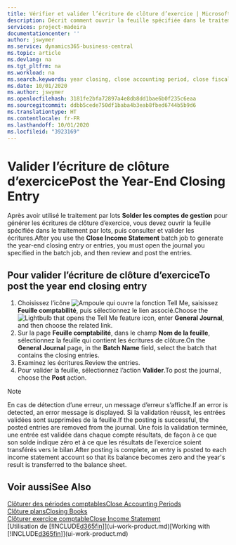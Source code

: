 ```yaml
---
title: Vérifier et valider l’écriture de clôture d’exercice | Microsoft Docs
description: Décrit comment ouvrir la feuille spécifiée dans le traitement par lots Clôturer exercice comptable, puis examiner et valider l’écriture de clôture de fin d’exercice.
services: project-madeira
documentationcenter: ''
author: jswymer
ms.service: dynamics365-business-central
ms.topic: article
ms.devlang: na
ms.tgt_pltfrm: na
ms.workload: na
ms.search.keywords: year closing, close accounting period, close fiscal year, bank account detailed trial balance
ms.date: 10/01/2020
ms.author: jswymer
ms.openlocfilehash: 3181fe2bfa72897a4e8db8dd1bae6b0f235c6eaa
ms.sourcegitcommit: ddbb5cede750df1baba4b3eab8fbed6744b5b9d6
ms.translationtype: HT
ms.contentlocale: fr-FR
ms.lasthandoff: 10/01/2020
ms.locfileid: "3923169"
---
```

# <a name="post-the-year-end-closing-entry"></a><span data-ttu-id="b7f4e-103">Valider l’écriture de clôture d’exercice</span><span class="sxs-lookup"><span data-stu-id="b7f4e-103">Post the Year-End Closing Entry</span></span>
<span data-ttu-id="b7f4e-104">Après avoir utilisé le traitement par lots **Solder les comptes de gestion** pour générer les écritures de clôture d’exercice, vous devez ouvrir la feuille spécifiée dans le traitement par lots, puis consulter et valider les écritures.</span><span class="sxs-lookup"><span data-stu-id="b7f4e-104">After you use the **Close Income Statement** batch job to generate the year-end closing entry or entries, you must open the journal you specified in the batch job, and then review and post the entries.</span></span>

## <a name="to-post-the-year-end-closing-entry"></a><span data-ttu-id="b7f4e-105">Pour valider l’écriture de clôture d’exercice</span><span class="sxs-lookup"><span data-stu-id="b7f4e-105">To post the year end closing entry</span></span>
1. <span data-ttu-id="b7f4e-106">Choisissez l’icône ![Ampoule qui ouvre la fonction Tell Me](media/ui-search/search_small.png "Dites-moi ce que vous voulez faire"), saisissez **Feuille comptabilité**, puis sélectionnez le lien associé.</span><span class="sxs-lookup"><span data-stu-id="b7f4e-106">Choose the ![Lightbulb that opens the Tell Me feature](media/ui-search/search_small.png "Tell me what you want to do") icon, enter **General Journal**, and then choose the related link.</span></span>
2. <span data-ttu-id="b7f4e-107">Sur la page **Feuille comptabilité**, dans le champ **Nom de la feuille**, sélectionnez la feuille qui contient les écritures de clôture.</span><span class="sxs-lookup"><span data-stu-id="b7f4e-107">On the **General Journal** page, in the **Batch Name** field, select the batch that contains the closing entries.</span></span>
3. <span data-ttu-id="b7f4e-108">Examinez les écritures.</span><span class="sxs-lookup"><span data-stu-id="b7f4e-108">Review the entries.</span></span>
4. <span data-ttu-id="b7f4e-109">Pour valider la feuille, sélectionnez l’action **Valider**.</span><span class="sxs-lookup"><span data-stu-id="b7f4e-109">To post the journal, choose the **Post** action.</span></span>

> [!NOTE]  
>   <span data-ttu-id="b7f4e-110">En cas de détection d’une erreur, un message d’erreur s’affiche.</span><span class="sxs-lookup"><span data-stu-id="b7f4e-110">If an error is detected, an error message is displayed.</span></span> <span data-ttu-id="b7f4e-111">Si la validation réussit, les entrées validées sont supprimées de la feuille.</span><span class="sxs-lookup"><span data-stu-id="b7f4e-111">If the posting is successful, the posted entries are removed from the journal.</span></span> <span data-ttu-id="b7f4e-112">Une fois la validation terminée, une entrée est validée dans chaque compte résultats, de façon à ce que son solde indique zéro et à ce que les résultats de l’exercice soient transférés vers le bilan.</span><span class="sxs-lookup"><span data-stu-id="b7f4e-112">After posting is complete, an entry is posted to each income statement account so that its balance becomes zero and the year's result is transferred to the balance sheet.</span></span>

## <a name="see-also"></a><span data-ttu-id="b7f4e-113">Voir aussi</span><span class="sxs-lookup"><span data-stu-id="b7f4e-113">See Also</span></span>
[<span data-ttu-id="b7f4e-114">Clôturer des périodes comptables</span><span class="sxs-lookup"><span data-stu-id="b7f4e-114">Close Accounting Periods</span></span>](year-close-account-periods.md)  
[<span data-ttu-id="b7f4e-115">Clôture plans</span><span class="sxs-lookup"><span data-stu-id="b7f4e-115">Closing Books</span></span>](year-close-books.md)  
[<span data-ttu-id="b7f4e-116">Clôturer exercice comptable</span><span class="sxs-lookup"><span data-stu-id="b7f4e-116">Close Income Statement</span></span>](year-close-income-statement.md)  
<span data-ttu-id="b7f4e-117">[Utilisation de [!INCLUDE[d365fin](includes/d365fin_md.md)]](ui-work-product.md)</span><span class="sxs-lookup"><span data-stu-id="b7f4e-117">[Working with [!INCLUDE[d365fin](includes/d365fin_md.md)]](ui-work-product.md)</span></span>

